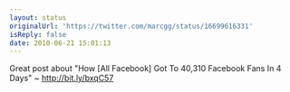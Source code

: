 ```yaml
---
layout: status
originalUrl: 'https://twitter.com/marcgg/status/16699616331'
isReply: false
date: 2010-06-21 15:01:13
---
```


Great post about "How [All Facebook] Got To 40,310 Facebook Fans In 4 Days" ~ http://bit.ly/bxqC57
